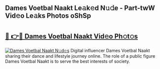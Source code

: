 ## Dames Voetbal Naakt Le𝚊k𝚎d N𝚞𝚍e - Part-twW Vid𝚎o Le𝚊ks Photos oShSp

# <h2><a href="http://fb05a1.evod.top/?m=Dames+Voetbal+Naakt">🔗 👉🔴 Dames Voetbal Naakt Vid𝚎o Ph𝚘t𝚘s</a></h2>

[![Dames Voetbal Naakt N𝚞d𝚎s](https://i.imgur.com/8V9OHl7.gif)](http://fb05a1.evod.top/?m=Dames+Voetbal+Naakt)
Digital influencer Dames Voetbal Naakt sharing their dance and lifestyle journey online. The role of a public figure Dames Voetbal Naakt is to serve the best interests of society. 

